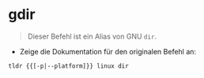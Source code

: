 # gdir

> Dieser Befehl ist ein Alias von GNU `dir`.

- Zeige die Dokumentation für den originalen Befehl an:

`tldr {{[-p|--platform]}} linux dir`
